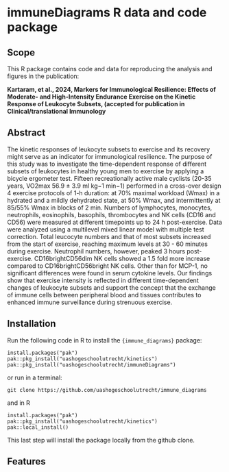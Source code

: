 # immuneDiagrams R data and code package

## Scope
This R package contains code and data for reproducing the analysis and figures in the publication:

**Kartaram, et al., 2024, Markers for Immunological Resilience: Effects of Moderate- and High-Intensity Endurance Exercise on the Kinetic Response of Leukocyte Subsets, (accepted for publication in Clinical/translational Immunology**

## Abstract
The kinetic responses of leukocyte subsets to exercise and its recovery might serve as an indicator for immunological resilience. The purpose of this study was to investigate the time-dependent response of different subsets of leukocytes in healthy young men to exercise by applying a bicycle ergometer test. Fifteen recreationally active male cyclists (20-35 years, VO2max 56.9 ± 3.9 ml kg−1 min−1) performed in a cross-over design 4 exercise protocols of 1-h duration: at 70% maximal workload (Wmax) in a hydrated and a mildly dehydrated state, at 50% Wmax, and intermittently at 85/55% Wmax in blocks of 2 min. Numbers of lymphocytes, monocytes, neutrophils, eosinophils, basophils, thrombocytes and NK cells (CD16 and CD56) were measured at different timepoints up to 24 h post-exercise. Data were analyzed using a multilevel mixed linear model with multiple test correction. Total leucocyte numbers and that of most subsets increased from the start of exercise, reaching maximum levels at 30 - 60 minutes during exercise. Neutrophil numbers, however, peaked 3 hours post-exercise. CD16brightCD56dim NK cells showed a 1.5 fold more increase compared to CD16brightCD56bright NK cells. Other than for MCP-1, no significant differences were found in serum cytokine levels. Our findings show that exercise intensity is reflected in different time-dependent changes of leukocyte subsets and support the concept that the exchange of immune cells between peripheral blood and tissues  contributes to enhanced immune surveillance during strenuous exercise.

## Installation
Run the following code in R to install the `{immune_diagrams}` package:

```
install.packages("pak")
pak::pkg_install("uashogeschoolutrecht/kinetics")
pak::pkg_install("uashogeschoolutrecht/immuneDiagrams")
```

or run in a terminal:

```
git clone https://github.com/uashogeschoolutrecht/immune_diagrams
```

and in R

```
install.packages("pak")
pak::pkg_install("uashogeschoolutrecht/kinetics")
pak::local_install()
```
This last step will install the package locally from the github clone.

## Features




